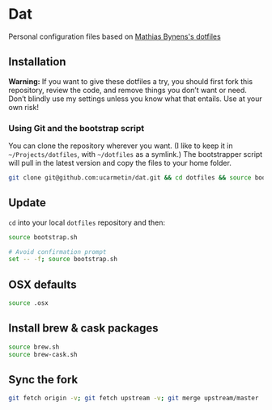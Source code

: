 # Dat
Personal configuration files based on [Mathias Bynens's dotfiles](https://github.com/mathiasbynens/dotfiles)

## Installation

**Warning:** If you want to give these dotfiles a try, you should first fork this repository, review the code, and remove things you don’t want or need. Don’t blindly use my settings unless you know what that entails. Use at your own risk!

### Using Git and the bootstrap script

You can clone the repository wherever you want. (I like to keep it in `~/Projects/dotfiles`, with `~/dotfiles` as a symlink.) The bootstrapper script will pull in the latest version and copy the files to your home folder.

```bash
git clone git@github.com:ucarmetin/dat.git && cd dotfiles && source bootstrap.sh
```

## Update
`cd` into your local `dotfiles` repository and then:

```bash
source bootstrap.sh

# Avoid confirmation prompt
set -- -f; source bootstrap.sh
```

## OSX defaults
```bash
source .osx
```

## Install brew & cask packages
```bash
source brew.sh
source brew-cask.sh
```

## Sync the fork
```bash
git fetch origin -v; git fetch upstream -v; git merge upstream/master
```

